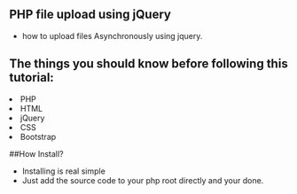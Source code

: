 ## PHP file upload using jQuery
- how to upload files Asynchronously using jquery.

## The things you should know before following this tutorial:
<li>PHP</li>
<li>HTML</li>
<li>jQuery</li>
<li>CSS</li>
<li>Bootstrap</li>

##How Install? 
- Installing is real simple 
- Just add the source code to your php root directly and your done.

